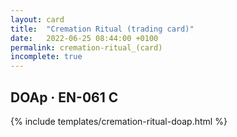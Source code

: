 ```yaml
---
layout: card
title:  "Cremation Ritual (trading card)"
date:   2022-06-25 08:44:00 +0100
permalink: cremation-ritual_(card)
incomplete: true
---
```


## DOAp &middot; EN-061 C

{% include templates/cremation-ritual-doap.html %}